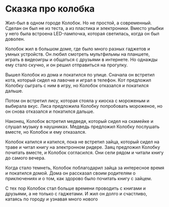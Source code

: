 # Сказка про колобка

Жил-был в одном городе Колобок. Но не простой, а современный. Сделан он был не из теста, а из пластика и электроники. Вместо улыбки у него была встроена LED-лампочка, которая светилась, когда он был доволен.

Колобок жил в большом доме, где было много разных гаджетов и умных устройств. Он любил смотреть мультфильмы на планшете, играть в видеоигры и общаться с друзьями в интернете. Но однажды ему стало скучно, и он решил отправиться на прогулку.

Вышел Колобок из дома и покатился по улице. Сначала он встретил кота, который сидел на лавочке и играл в телефон. Кот предложил Колобку сыграть с ним в игру, но Колобок отказался и покатился дальше.

Потом он встретил лису, которая стояла у киоска с мороженым и выбирала вкус. Лиса предложила Колобку попробовать мороженое, но он снова отказался и покатился дальше.

Наконец, Колобок встретил медведя, который сидел на скамейке и слушал музыку в наушниках. Медведь предложил Колобку послушать вместе, но Колобок и ему отказался.

Колобок катился и катился, пока не встретил зайца, который сидел на траве и читал книгу на электронном ридере. Заяц предложил Колобку почитать вместе, и Колобок согласился. Они сели рядом и читали книгу до самого вечера.

Когда стало темнеть, Колобок поблагодарил зайца за интересное время и покатился домой. Дома он рассказал своим родителям о приключениях и о том, как здорово было почитать книгу с зайцем.

С тех пор Колобок стал больше времени проводить с книгами и друзьями, а не только с гаджетами. И жил он долго и счастливо, катаясь по городу и узнавая много нового